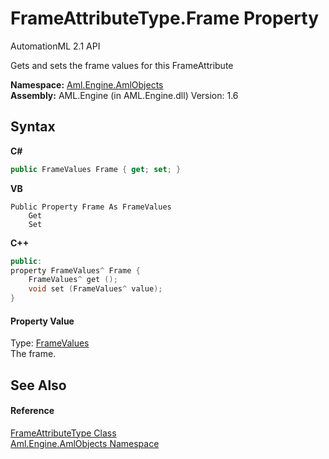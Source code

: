 # FrameAttributeType.Frame Property 
AutomationML 2.1 API 

Gets and sets the frame values for this FrameAttribute

**Namespace:**&nbsp;<a href="N_Aml_Engine_AmlObjects">Aml.Engine.AmlObjects</a><br />**Assembly:**&nbsp;AML.Engine (in AML.Engine.dll) Version: 1.6

## Syntax

**C#**<br />
``` C#
public FrameValues Frame { get; set; }
```

**VB**<br />
``` VB
Public Property Frame As FrameValues
	Get
	Set
```

**C++**<br />
``` C++
public:
property FrameValues^ Frame {
	FrameValues^ get ();
	void set (FrameValues^ value);
}
```


#### Property Value
Type: <a href="T_Aml_Engine_AmlObjects_FrameValues">FrameValues</a><br />The frame.

## See Also


#### Reference
<a href="T_Aml_Engine_AmlObjects_FrameAttributeType">FrameAttributeType Class</a><br /><a href="N_Aml_Engine_AmlObjects">Aml.Engine.AmlObjects Namespace</a><br />